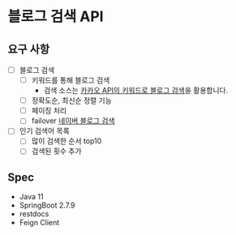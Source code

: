 # 블로그 검색 API 

## 요구 사항
- [ ] 블로그 검색
   - [ ] 키워드를 통해 블로그 검색
     - 검색 소스는 [카카오 API의 키워드로 블로그 검색](https://developers.kakao.com/docs/latest/ko/daum-search/dev-guide#search-blog)을 활용합니다.
   - [ ] 정확도순, 최신순 정렬 기능
   - [ ] 페이징 처리
   - [ ] failover [네이버 블로그 검색](https://developers.naver.com/docs/serviceapi/search/blog/blog.md)
- [ ] 인기 검색어 목록
  - [ ] 많이 검색한 순서 top10
  - [ ] 검색된 횟수 추가

## Spec
- Java 11
- SpringBoot 2.7.9
- restdocs
- Feign Client
